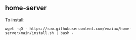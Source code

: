## home-server

To install:

```
wget -qO - https://raw.githubusercontent.com/emaiax/home-server/main/install.sh | bash -
```
